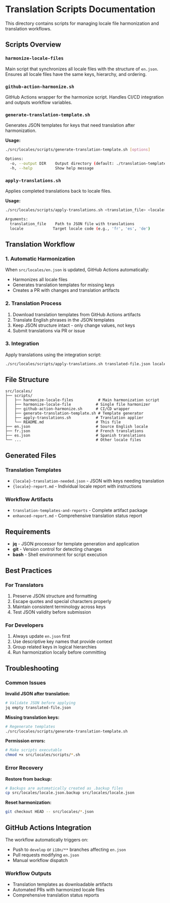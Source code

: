 # Translation Scripts Documentation

This directory contains scripts for managing locale file harmonization and translation workflows.

## Scripts Overview

### `harmonize-locale-files`
Main script that synchronizes all locale files with the structure of `en.json`. Ensures all locale files have the same keys, hierarchy, and ordering.

### `github-action-harmonize.sh`
GitHub Actions wrapper for the harmonize script. Handles CI/CD integration and outputs workflow variables.

### `generate-translation-template.sh`
Generates JSON templates for keys that need translation after harmonization.

**Usage:**
```bash
./src/locales/scripts/generate-translation-template.sh [options]

Options:
  -o, --output DIR    Output directory (default: ./translation-templates)
  -h, --help          Show help message
```

### `apply-translations.sh`
Applies completed translations back to locale files.

**Usage:**
```bash
./src/locales/scripts/apply-translations.sh <translation_file> <locale>

Arguments:
  translation_file    Path to JSON file with translations
  locale             Target locale code (e.g., 'fr', 'es', 'de')
```

## Translation Workflow

### 1. Automatic Harmonization
When `src/locales/en.json` is updated, GitHub Actions automatically:
- Harmonizes all locale files
- Generates translation templates for missing keys
- Creates a PR with changes and translation artifacts

### 2. Translation Process
1. Download translation templates from GitHub Actions artifacts
2. Translate English phrases in the JSON templates
3. Keep JSON structure intact - only change values, not keys
4. Submit translations via PR or issue

### 3. Integration
Apply translations using the integration script:
```bash
./src/locales/scripts/apply-translations.sh translated-file.json locale-code
```

## File Structure

```
src/locales/
├── scripts/
│   ├── harmonize-locale-files           # Main harmonization script
│   ├── harmonize-locale-file           # Single file harmonizer
│   ├── github-action-harmonize.sh      # CI/CD wrapper
│   ├── generate-translation-template.sh # Template generator
│   ├── apply-translations.sh           # Translation applier
│   └── README.md                       # This file
├── en.json                             # Source English locale
├── fr.json                             # French translations
├── es.json                             # Spanish translations
└── ...                                 # Other locale files
```

## Generated Files

### Translation Templates
- `{locale}-translation-needed.json` - JSON with keys needing translation
- `{locale}-report.md` - Individual locale report with instructions

### Workflow Artifacts
- `translation-templates-and-reports` - Complete artifact package
- `enhanced-report.md` - Comprehensive translation status report

## Requirements

- **jq** - JSON processor for template generation and application
- **git** - Version control for detecting changes
- **bash** - Shell environment for script execution

## Best Practices

### For Translators
1. Preserve JSON structure and formatting
2. Escape quotes and special characters properly
3. Maintain consistent terminology across keys
4. Test JSON validity before submission

### For Developers
1. Always update `en.json` first
2. Use descriptive key names that provide context
3. Group related keys in logical hierarchies
4. Run harmonization locally before committing

## Troubleshooting

### Common Issues

**Invalid JSON after translation:**
```bash
# Validate JSON before applying
jq empty translated-file.json
```

**Missing translation keys:**
```bash
# Regenerate templates
./src/locales/scripts/generate-translation-template.sh
```

**Permission errors:**
```bash
# Make scripts executable
chmod +x src/locales/scripts/*.sh
```

### Error Recovery

**Restore from backup:**
```bash
# Backups are automatically created as .backup files
cp src/locales/locale.json.backup src/locales/locale.json
```

**Reset harmonization:**
```bash
git checkout HEAD -- src/locales/*.json
```

## GitHub Actions Integration

The workflow automatically triggers on:
- Push to `develop` or `i18n/**` branches affecting `en.json`
- Pull requests modifying `en.json`
- Manual workflow dispatch

### Workflow Outputs
- Translation templates as downloadable artifacts
- Automated PRs with harmonized locale files
- Comprehensive translation status reports
